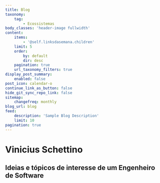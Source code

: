 ```yaml
---
title: Blog
taxonomy:
    tag:
        - Ecossistemas
body_classes: 'header-image fullwidth'
content:
    items:
        - '@self.linksdasemana.children'
    limit: 5
    order:
        by: default
        dir: desc
    pagination: true
    url_taxonomy_filters: true
display_post_summary:
    enabled: false
post_icon: calendar-o
continue_link_as_button: false
hide_git_sync_repo_link: false
sitemap:
    changefreq: monthly
blog_url: blog
feed:
    description: 'Sample Blog Description'
    limit: 10
pagination: true
---
```


# Vinicius Schettino
## Ideias e tópicos de interesse de um Engenheiro de Software
